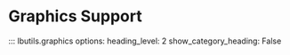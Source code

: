 # Graphics Support

::: lbutils.graphics
    options:
        heading_level: 2
        show_category_heading: False

